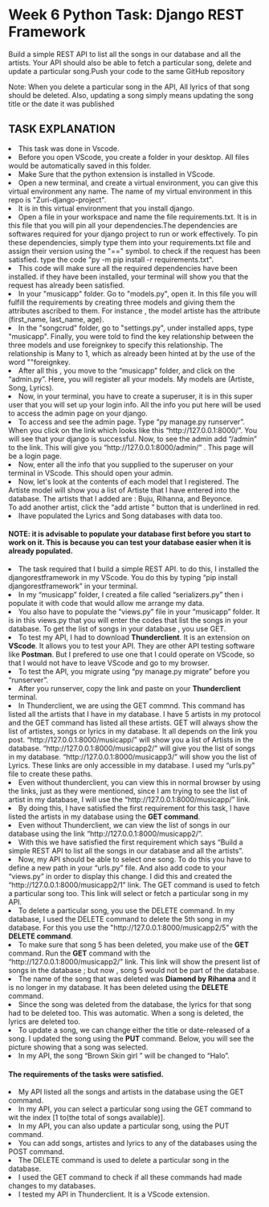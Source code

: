 # Week 6 Python Task: Django REST Framework
 
Build a simple REST API to list all the songs in our database and all the artists. Your API should also be able to fetch a particular song, delete and update a particular song.Push your code to the same GitHub repository
 
Note:  When you delete a particular song in the API, All lyrics of that song should be deleted. Also, updating a song simply means updating the song title or the date it was published
 
## TASK EXPLANATION
<li> This task was done in Vscode.</li>
<li> Before you open VScode, you create a folder in your desktop. All files would be automatically saved in this folder.</li>
<li> Make Sure that the python extension is installed in VScode.</li>
<li> Open a new terminal, and create a virtual environment, you can give this virtual environment any name. The name of my virtual environment in this repo is "Zuri-django-project".</li>
<li> It is in this virtual environment that you install django.</li>
<li> Open a file in your workspace and name the file requirements.txt. It is in this file that you will pin all your dependencies.The dependencies are softwares required for your django project to run or work effectively. To pin these dependencies, simply type them into your requirements.txt file and assign their version using the "==" symbol. to check if the request has been satisfied. type the code "py -m pip install -r requirements.txt".</li>
<li>This code will make sure all the required dependencies have been installed. if they have been installed, your terminal will show you that the request has already been satisfied.</li>
<li> In your "musicapp" folder. Go to "models.py", open it. In this file you will fulfill the requirements by creating three models and giving them the attributes ascribed to them. For instance , the model artiste has the attribute (first_name, last_name, age).</li>
<li> In the "songcrud" folder, go to "settings.py", under installed apps, type "musicapp". Finally, you were told to find the key relationship between the three models and use foreignkey to specify this relationship. The relationship is Many to 1, which as already been hinted at by the use of the word ""foreignkey.</li>
<li> After all this , you move to the “musicapp” folder, and click on the “admin.py”. Here, you will register all your models. My models are (Artiste, Song, Lyrics). </li>
<li> Now, in your terminal, you have to create a superuser, it is in this super user that you will set up your login info. All the info you put here will be used to access the admin page on your django.</li>
<li> To access and see the admin page. Type “py manage.py runserver”. When you click on the link which looks like this “http://127.0.0.1:8000/”. You will see that your django is successful. Now, to see the admin add “/admin” to the link. This will give you “http://127.0.0.1:8000/admin/” . This page will be a login page.</li>
<li> Now, enter all the info that you supplied to the superuser on your terminal in VScode. This should open your admin. </li>
<li> Now, let's look at the contents of each model that I registered. The Artiste model will show you a list of Artiste that I have entered into the database. The artists that I added are : Buju, Rihanna, and Beyonce.</li> To add another artist, click the “add artiste ” button that is underlined in red.
<li> Ihave populated the Lyrics and Song databases with data too.
 
#### NOTE: it is advisable to populate your database first before you start to work on it. This is because you can test your database easier when it is already populated.
 
<li> The task required that I build a simple REST API. to do this, I installed the djangorestframework in my VScode. You do this by typing “pip install djangorestframework” in your terminal.</li>
<li>In my “musicapp” folder, I created a file called “serializers.py” then i populate it with code that would allow me arrange my data. </li>
<li> You also have to populate the “views.py” file in your “musicapp” folder. It is in this views.py that you will enter the codes that list the songs in your database. To get the list of songs in your database , you use GET.
<li> To test my API,  I had to download <b>Thunderclient</b>. It is an extension on <b>VScode</b>. It allows you to test your API. They are other API testing software like <b>Postman</b>. But I prefered to use one that I could operate on VScode, so that I would not have to leave VScode and go to my browser.</li>
<li> To test the API, you migrate using “py manage.py migrate” before you “runserver”.</li>
<li> After you runserver, copy the link and paste on your <b>Thunderclient</b> terminal.</li>
<li> In Thunderclient, we are using the GET commnd. This command has listed all the artists that I have in my database. I have 5 artists in my protocol and the GET command has listed all these artists. GET will always show the list of artistes, songs or lyrics in my database. It all depends on the link you post. “http://127.0.0.1:8000/musicapp/” will show you a list of Artists in the database. “http://127.0.0.1:8000/musicapp2/” will give you the list of songs in my database. “http://127.0.0.1:8000/musicapp3/” will show you the list of Lyrics. These links are only accessible in my database. I used my “urls.py” file to create these paths. 
<li> Even without thunderclient, you can view this in normal browser by using the links, just as they were mentioned, since I am trying to see the list of artist in my database, I will use the “http://127.0.0.1:8000/musicapp/” link.</li>
<li> By doing this, I have satisfied the first requirement for this task, I have listed the artists in my database using the  <b>GET command</b>.</li> 
<li> Even without Thunderclient, we can view the list of songs in our database using the link “http://127.0.0.1:8000/musicapp2/”. </li>
<li> With this we have satisfied the first requirement which says “Build a simple REST API to list all the songs in our database and all the artists”.</li>
<li> Now, my API should be able to select one song. To do this you have to define a new path in your “urls.py” file. And also add code to your “views.py” in order to display this change. I did this and created the “http://127.0.0.1:8000/musicapp2/1” link. The GET command is used to fetch a particular song too. This link will select or fetch a particular song in my API.</li>
<li> To delete a particular song, you use the DELETE command. In my database, I used the DELETE command to delete the 5th song in my database. For this you use the "http://127.0.0.1:8000/musicapp2/5" with the <b>DELETE command</b>. </li>
<li> To make sure that song 5 has been deleted, you make use of the <b>GET</b> command. Run the <b>GET</b> command with the “http://127.0.0.1:8000/musicapp2/” link. This link will show the present list of songs in the database ; but now , song 5 would not be part of the database.</li>
<li> The name of the song that was deleted was <b>Diamond by Rihanna</b> and it is no longer in my database. It has been deleted using the <b>DELETE</b> command.</li>
<li> Since the song was deleted from the database, the lyrics for that song had to be deleted too. This was automatic. When a song is deleted, the lyrics are deleted too.</li>
<li> To update a song, we can change either the title or date-released of a song. I updated the song using the <b>PUT</b> command. Below, you will see the picture showing that a song was selected.</li>
<li> In my API, the song “Brown Skin girl ” will be changed to “Halo”.</li>
 
#### The requirements of the tasks were satisfied.
<li> My API listed all the songs and artists in the database using the GET command.</li>
<li> In my API, you can select a particular song using the GET command to wit the index [1 to(the total of songs available)].</li>
<li> In my API, you can also update a particular song, using the PUT command.</li>
<li> You can add songs, artistes and lyrics to any of the databases using the POST command.</li>
<li> The DELETE command is used to delete a particular song in the database.</li>
<li> I used the GET command to check if all these commands had made changes to my databases.</li> 
<li> I tested my API in Thunderclient. It is a VScode extension.</li> 
